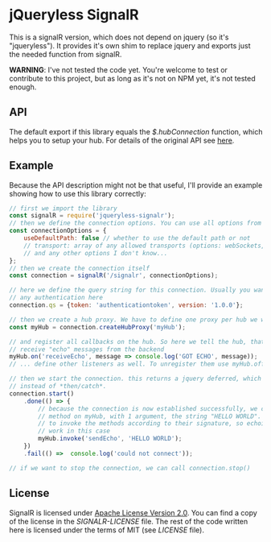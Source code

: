 # jQueryless SignalR

This is a signalR version, which does not depend on jquery (so it's "jqueryless").
It provides it's own shim to replace jquery and exports just the needed function
from signalR. 

**WARNING**: I've not tested the code yet. You're welcome to test or contribute
to this project, but as long as it's not on NPM yet, it's not tested enough.

## API

The default export if this library equals the *$.hubConnection* function, which
helps you to setup your hub. For details of the original API see [here](https://docs.microsoft.com/en-us/aspnet/signalr/overview/guide-to-the-api/hubs-api-guide-javascript-client).

## Example

Because the API description might not be that useful, I'll provide an example
showing how to use this library correctly:

```js
// first we import the library
const signalR = require('jqueryless-signalr');
// then we define the connection options. You can use all options from the original
const connectionOptions = {
    useDefaultPath: false // whether to use the default path or not
    // transport: array of any allowed transports (options: webSockets, foreverFrame, serverSentEvents, longPolling)
    // and any other options I don't know...
};
// then we create the connection itself
const connection = signalR('/signalr', connectionOptions);

// here we define the query string for this connection. Usually you want to provide
// any authentication here
connection.qs = {token: 'authenticationtoken', version: '1.0.0'};

// then we create a hub proxy. We have to define one proxy per hub we want to use
const myHub = connection.createHubProxy('myHub');

// and register all callbacks on the hub. So here we tell the hub, that we can
// receive "echo" messages from the backend
myHub.on('receiveEcho', message => console.log('GOT ECHO', message));
// ... define other listeners as well. To unregister them use myHub.off(event, listener)

// then we start the connection. this returns a jquery deferred, which has *done/fail*
// instead of *then/catch*.
connection.start()
    .done(() => {
        // because the connection is now established successfully, we call the *sendEcho*
        // method on myHub, with 1 argument, the string "HELLO WORLD". You have
        // to invoke the methods according to their signature, so echoing a number won't
        // work in this case
        myHub.invoke('sendEcho', 'HELLO WORLD');
    })
    .fail(() =>  console.log('could not connect'));

// if we want to stop the connection, we can call connection.stop()
```

## License

SignalR is licensed under [Apache License Version 2.0](https://github.com/SignalR/SignalR/blob/dev/LICENSE.txt).
You can find a copy of the license in the *SIGNALR-LICENSE* file. The rest of
the code written here is licensed under the terms of MIT (see *LICENSE* file).
